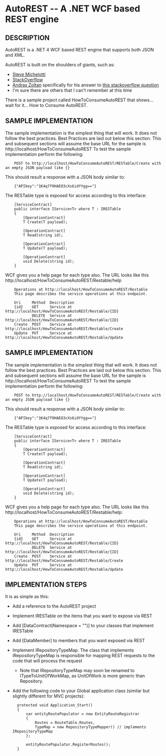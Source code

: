 AutoREST -- A .NET WCF based REST engine
====================================

## DESCRIPTION

AutoREST is a .NET 4 WCF based REST engine that supports both JSON and XML.

AutoREST is built on the shoulders of giants, such as:

* [Steve Michelotti](http://geekswithblogs.net/michelotti/archive/2010/08/21/restful-wcf-services-with-no-svc-file-and-no-config.aspx)
* [StackOverflow](http://www.stackoverflow.com)
* [Andras Zoltan](http://stackoverflow.com/users/157701/andras-zoltan) specifically for his answer to [this stackoverflow question](http://stackoverflow.com/questions/3021613/how-to-pre-load-all-deployed-assemblies-for-an-appdomain)
* I'm sure there are others that I can't remember at this time


There is a sample project called HowToConsumeAutoREST that shows... wait for it... How to Consume AutoREST.

## SAMPLE IMPLEMENTATION

The sample implementation is the simplest thing that will work.  It does not follow the best practices.  Best Practices are laid out below this section.
This and subsequent sections will assume the base URL for the sample is http://localhost/HowToConsumeAutoREST
To test the sample implementation perform the following:

		POST to http://localhost/HowToConsumeAutoREST/RESTable/Create with an empty JSON payload like {} 
		
This should result a response with a JSON body similar to:

		{"APIkey":"1K4q7f9HAEO3cXs6idYYgg=="}
		
The RESTable type is exposed for access according to this interface:

		[ServiceContract]
		public interface IService<T> where T : IRESTable
		{
			[OperationContract]
			T Create(T payload);

			[OperationContract]
			T Read(string id);

			[OperationContract]
			T Update(T payload);

			[OperationContract]
			void Delete(string id);
		}
		
WCF gives you a help page for each type also.  The URL looks like this http://localhost/HowToConsumeAutoREST/Restable/help
		
		Operations at http://localhost/HowToConsumeAutoREST/Restable
		This page describes the service operations at this endpoint.

		Uri		Method	Description
		{id}	GET		Service at http://localhost/HowToConsumeAutoREST/Restable/{ID}
				DELETE	Service at http://localhost/HowToConsumeAutoREST/Restable/{ID}
		Create	POST	Service at http://localhost/HowToConsumeAutoREST/Restable/Create
		Update	PUT		Service at http://localhost/HowToConsumeAutoREST/Restable/Update
		
## SAMPLE IMPLEMENTATION

The sample implementation is the simplest thing that will work.  It does not follow the best practices.  Best Practices are laid out below this section.
This and subsequent sections will assume the base URL for the sample is http://localhost/HowToConsumeAutoREST
To test the sample implementation perform the following:

		POST to http://localhost/HowToConsumeAutoREST/RESTable/Create with an empty JSON payload like {} 
		
This should result a response with a JSON body similar to:

		{"APIkey":"1K4q7f9HAEO3cXs6idYYgg=="}
		
The RESTable type is exposed for access according to this interface:

		[ServiceContract]
		public interface IService<T> where T : IRESTable
		{
			[OperationContract]
			T Create(T payload);

			[OperationContract]
			T Read(string id);

			[OperationContract]
			T Update(T payload);

			[OperationContract]
			void Delete(string id);
		}
		
WCF gives you a help page for each type also.  The URL looks like this http://localhost/HowToConsumeAutoREST/Restable/help:
		
		Operations at http://localhost/HowToConsumeAutoREST/Restable
		This page describes the service operations at this endpoint.

		Uri		Method	Description
		{id}	GET		Service at http://localhost/HowToConsumeAutoREST/Restable/{ID}
				DELETE	Service at http://localhost/HowToConsumeAutoREST/Restable/{ID}
		Create	POST	Service at http://localhost/HowToConsumeAutoREST/Restable/Create
		Update	PUT		Service at http://localhost/HowToConsumeAutoREST/Restable/Update
		
## IMPLEMENTATION STEPS

It is as simple as this:

* Add a reference to the AutoREST project
* Implement IRESTable on the items that you want to expose via REST
* Add [DataContract(Namespace = "")] to your classes that implement IRESTable
* Add [DataMember] to members that you want exposed via REST
* Implement IRepositoryTypeMap.  The class that implements IRepositoryTypeMap is responsible for mapping REST requests to the code that will process the request
	* Note that IRepositoryTypeMap may soon be renamed to ITypeToUnitOfWorkMap, as UnitOfWork is more generic than Repository.  
* Add the following code to your Global application class (similar but slightly different for MVC projects):

		protected void Application_Start()
        {
            var entityRoutePopulator = new EntityRouteRegistrar
            {
                Routes = RouteTable.Routes,
                TypeMap = new RepositoryTypeMapper() // implements IRepositoryTypeMap
            };

            entityRoutePopulator.RegisterRoutes();
        }
		
		